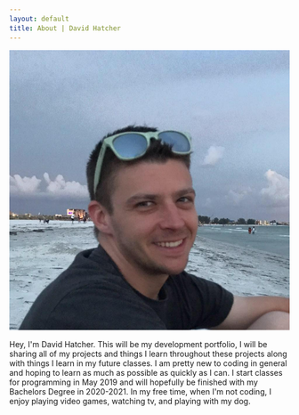 ```yaml
---
layout: default
title: About | David Hatcher
---
```


![David Hatcher](/images/Headshot.png)

Hey, I'm David Hatcher. This will be my development portfolio, I will be sharing all of my projects and things I learn throughout these projects along with things I learn in my future classes. I am pretty new to coding in general and hoping to learn as much as possible as quickly as I can. I start classes for programming in May 2019 and will hopefully be finished with my Bachelors Degree in 2020-2021. In my free time, when I'm not coding, I enjoy playing video games, watching tv, and playing with my dog.
